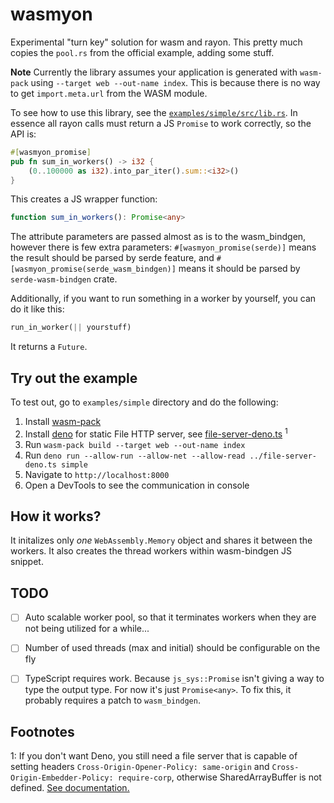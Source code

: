 # wasmyon

Experimental "turn key" solution for wasm and rayon. This pretty much copies the `pool.rs` from the official example, adding some stuff.

**Note** Currently the library assumes your application is generated with
`wasm-pack` using `--target web --out-name index`. This is because there is no
way to get `import.meta.url` from the WASM module.

To see how to use this library, see the [`examples/simple/src/lib.rs`](./examples/simple/src/lib.rs). In essence all rayon calls must return a JS `Promise` to work correctly, so the API is: 

```rust
#[wasmyon_promise]
pub fn sum_in_workers() -> i32 {
    (0..100000 as i32).into_par_iter().sum::<i32>()
}
```

This creates a JS wrapper function:

```typescript
function sum_in_workers(): Promise<any>
```

The attribute parameters are passed almost as is to the wasm_bindgen, however there is few extra parameters: `#[wasmyon_promise(serde)]` means the result should be parsed by serde feature, and `#[wasmyon_promise(serde_wasm_bindgen)]` means it should be parsed by `serde-wasm-bindgen` crate.

Additionally, if you want to run something in a worker by yourself, you can do it like this:

```rust
run_in_worker(|| yourstuff)
```

It returns a `Future`.

## Try out the example

To test out, go to `examples/simple` directory and do the following:

1. Install [wasm-pack](https://github.com/rustwasm/wasm-pack)
2. Install [deno](https://deno.land/) for static File HTTP server, see [file-server-deno.ts](./examples/file-server-deno.ts) <sup>1</sup>
3. Run `wasm-pack build --target web --out-name index`
4. Run `deno run --allow-run --allow-net --allow-read ../file-server-deno.ts
   simple`
5. Navigate to `http://localhost:8000`
6. Open a DevTools to see the communication in console

## How it works?

It initalizes only _one_ `WebAssembly.Memory` object and shares it between the
workers. It also creates the thread workers within wasm-bindgen JS snippet.

## TODO


- [ ] Auto scalable worker pool, so that it terminates workers when they are not
      being utilized for a while...
- [ ] Number of used threads (max and initial) should be configurable on the fly
- [ ] TypeScript requires work. Because `js_sys::Promise` isn't giving a way to
      type the output type. For now it's just `Promise<any>`. To fix this, it
      probably requires a patch to `wasm_bindgen`.


## Footnotes

1: If you don't want Deno, you still need a file server that is capable of setting headers `Cross-Origin-Opener-Policy: same-origin` and `Cross-Origin-Embedder-Policy: require-corp`, otherwise SharedArrayBuffer is not defined. [See documentation.](https://developer.mozilla.org/en-US/docs/Web/JavaScript/Reference/Global_Objects/SharedArrayBuffer)